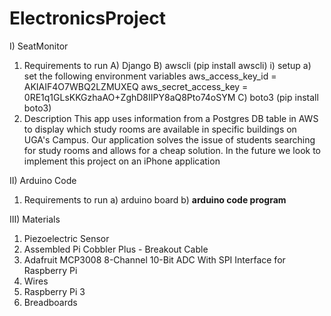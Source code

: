 # ElectronicsProject

I) SeatMonitor
   1. Requirements to run
      A) Django
      B) awscli (pip install awscli)
         i) setup
            a) set the following environment variables
               aws_access_key_id = AKIAIF4O7WBQ2LZMUXEQ
               aws_secret_access_key = 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
      C) boto3 (pip install boto3)
   2. Description
      This app uses information from a Postgres DB table in AWS to display which study rooms are available in specific buildings on UGA's Campus.
      Our application solves the issue of students searching for study rooms and allows for a cheap solution. In the future we look to implement
      this project on an iPhone application

II) Arduino Code
   1. Requirements to run
      a) arduino board
      b) **arduino code program**

III) Materials
   1. Piezoelectric Sensor 
   2. Assembled Pi Cobbler Plus - Breakout Cable
   3. Adafruit MCP3008 8-Channel 10-Bit ADC With SPI Interface for Raspberry Pi
   4. Wires
   5. Raspberry Pi 3	
   6. Breadboards

